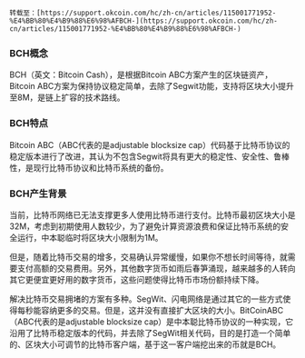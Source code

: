 `转载至：[https://support.okcoin.com/hc/zh-cn/articles/115001771952-%E4%BB%80%E4%B9%88%E6%98%AFBCH-](https://support.okcoin.com/hc/zh-cn/articles/115001771952-%E4%BB%80%E4%B9%88%E6%98%AFBCH-)`

### BCH概念
BCH（英文：Bitcoin Cash），是根据Bitcoin ABC方案产生的区块链资产，Bitcoin ABC方案为保持协议稳定简单，去除了Segwit功能，支持将区块大小提升至8M，是链上扩容的技术路线。

### BCH特点
Bitcoin ABC（ABC代表的是adjustable blocksize cap）代码基于比特币协议的稳定版本进行了改进，其认为不包含Segwit将具有更大的稳定性、安全性、鲁棒性，是现行比特币协议和比特币系统的备份。

### BCH产生背景
当前，比特币网络已无法支撑更多人使用比特币进行支付。比特币最初区块大小是32M，考虑到初期使用人数较少，为了避免计算资源浪费和保证比特币系统的安全运行，中本聪临时将区块大小限制为1M。

但是，随着比特币交易的增多，交易确认异常缓慢，如果你不想长时间等待，就需要支付高额的交易费用。另外，其他数字货币如雨后春笋涌现，越来越多的人转向其它更便宜更好用的数字货币，这些问题使得比特币市场份额持续下降。

解决比特币交易拥堵的方案有多种。SegWit、闪电网络是通过其它的一些方式使得每秒能容纳更多的交易。但是，这并没有直接扩大区块的大小。BitCoinABC （ABC代表的是adjustable blocksize cap）是中本聪比特币协议的一种实现，它沿用了比特币稳定版本的代码，并去除了SegWit相关代码，目的是打造一个简单的、区块大小可调节的比特币客户端，基于这一客户端挖出来的币就是BCH。